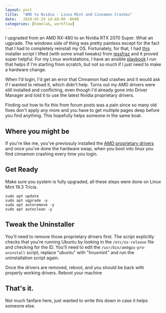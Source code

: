 ```yaml
---
layout: post
title:  "AMD to Nvidia - Linux Mint and Cinnamon Crashes"
date:   2020-05-29 14:40:00 -0600
categories: [homelab, workflow]
---
```


I upgraded from an AMD RX-480 to an Nvidia RTX 2070 Super. What an ugprade. The windows side of thing was pretty painless except for the fact that I had to completely reinstall my OS. Fortunately, for that, I had [this](https://gist.github.com/remotephone/948ae20e1e02c05a9b3bb6bcb43abf50) installer script I lifted (with some small tweaks) from [jessfraz](https://github.com/jessfraz) and it proved super helpful. For my Linux workstations, I have an ansible [playbook](https://github.com/remotephone/remotephone-desktop-ansible) I run that helps if I'm starting from scratch, but not so much if I just need to make a hardware change.


When I'd login, I'd get an error that Cinnamon had crashes and it would ask if I wanted to reload it, which didn't help. Turns out my AMD drivers were still installed and conflicting, even though I'd already gone into Driver Manager and told it to use the latest Nvidia proprietary drivers. 

Finding out how to fix this from forum posts was a pain since so many old fixes don't apply any more and you have to get multiple pages deep before you find anything. This hopefully helps someone in the same boat.

## Where you might be

If you're like me, you've previosuly installed the [AMD proprietary drivers](https://www.amd.com/en/support/kb/faq/gpu-635) and once you've done the hardware swap, when you boot into linux you find cinnamon crashing every time you login. 

## Get Ready

Make sure you system is fully upgraded, all these steps were done on Linux Mint 19.3 Tricia.

```
sudo apt update
sudo apt ugprade -y
sudo apt autoremove -y
sudo apt autoclean -y 
```

## Tweak the Uninstaller

You'll need to remove those proprietary drivers first. The script explicitly checks that you're running Ubuntu by looking in the `/etc/os-release` file and checking for the ID. You'll need to edit the `/usr/bin/amdgpu-pro-uninstall` script, replace "ubuntu" with "linuxmint" and run the uninstallation script again.

Once the drivers are removed, reboot, and you should be back with properly working drivers. Reboot your machine

## That's it. 

Not much fanfare here, just wanted to write this down in case it helps someone else. 

